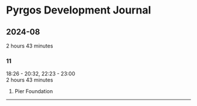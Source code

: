 # Pyrgos Development Journal

## 2024-08

2 hours 43 minutes

### 11

18:26 - 20:32, 22:23 - 23:00  
2 hours 43 minutes

1. Pier Foundation

---
